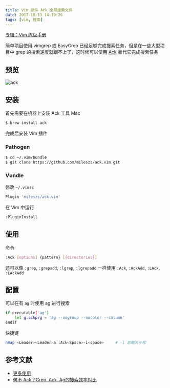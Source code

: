 ```yaml
---
title: Vim 插件 Ack 全局搜索文件
date: 2017-10-13 14:19:26
tags: [vim, 搜索]
---
```


[专辑：Vim 练级手册](/vim)

简单项目使用 vimgrep 或 EasyGrep 已经足够完成搜索任务，但是在一些大型项目中 grep 的搜索速度就跟不上了，这时候可以使用 [Ack](https://github.com/mileszs/ack.vim) 替代它完成搜索任务
<!-- more -->
<!-- toc -->
## 预览
![ack](/images/ack.gif)
## 安装
首先需要在机器上安装 Ack 工具
Mac
```bash
$ brew install ack
```
完成后安装 Vim 插件
### Pathogen
```bash
$ cd ~/.vim/bundle
$ git clone https://github.com/mileszs/ack.vim.git
```

### Vundle
修改 `~/.vimrc`
```bash
Plugin 'mileszs/ack.vim'
```
在 Vim 中运行
```bash
:PluginInstall
```
## 使用
命令
```bash
:Ack [options] {pattern} [{directories}]
```
还可以像 `:grep`, `:grepadd`, `:lgrep`, `:lgrepadd` 一样使用 `:Ack`, `:AckAdd`, `:LAck`, `:LAckAdd`

## 配置
可以在有 `ag` 时使用 ag 进行搜索
```bash
if executable('ag')
    let g:ackprg = 'ag --nogroup --nocolor --column'
endif
```
快捷键
```bash
nmap <Leader><Leader>a :Ack<space>-i<space>     # -i 忽略大小写
```

## 参考文献
- [更多使用](https://github.com/mileszs/ack.vim#keyboard-shortcuts)
- [何不 Ack？Grep, Ack, Ag的搜索效率对比](https://linux.cn/article-5077-1.html)
